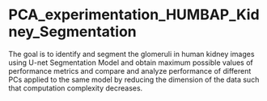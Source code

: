 # PCA_experimentation_HUMBAP_Kidney_Segmentation
The goal is to identify and segment the glomeruli in human kidney images using U-net Segmentation Model and obtain maximum possible values of performance metrics and compare and analyze performance of different PCs applied to the same model by reducing the dimension of the data such that computation complexity decreases.
